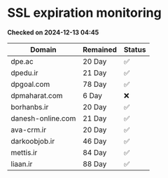 # SSL expiration monitoring

**Checked on 2024-12-13 04:45**

| Domain | Remained | Status       |
|--------|----------|--------------|
| dpe.ac     | 20 Day   | ✅ |
| dpedu.ir     | 21 Day   | ✅ |
| dpgoal.com     | 78 Day   | ✅ |
| dpmaharat.com     | 6 Day   | ❌ |
| borhanbs.ir     | 20 Day   | ✅ |
| danesh-online.com     | 21 Day   | ✅ |
| ava-crm.ir     | 20 Day   | ✅ |
| darkoobjob.ir     | 46 Day   | ✅ |
| mettis.ir     | 84 Day   | ✅ |
| liaan.ir     | 88 Day   | ✅ |
